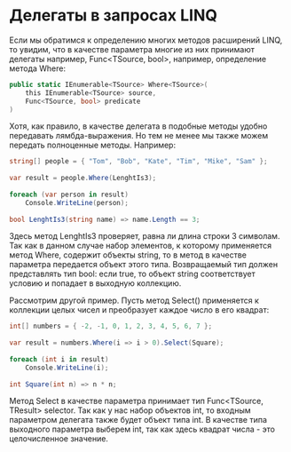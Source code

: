 # Делегаты в запросах LINQ
Если мы обратимся к определению многих методов расширений LINQ, то увидим, что в качестве параметра многие из них принимают делегаты например, Func<TSource, bool>, например, определение метода Where:

```C#
public static IEnumerable<TSource> Where<TSource>(
    this IEnumerable<TSource> source,
    Func<TSource, bool> predicate
)
```
Хотя, как правило, в качестве делегата в подобные методы удобно передавать лямбда-выражения. Но тем не менее мы также можем передать полноценные методы. Например:

```C#
string[] people = { "Tom", "Bob", "Kate", "Tim", "Mike", "Sam" };
 
var result = people.Where(LenghtIs3);
 
foreach (var person in result)
    Console.WriteLine(person);
 
bool LenghtIs3(string name) => name.Length == 3;
```
Здесь метод LenghtIs3 проверяет, равна ли длина строки 3 символам. Так как в данном случае набор элементов, к которому применяется метод Where, содержит объекты string, то в метод в качестве параметра передается объект этого типа. Возвращаемый тип должен представлять тип bool: если true, то объект string соответствует условию и попадает в выходную коллекцию.

Рассмотрим другой пример. Пусть метод Select() применяется к коллекции целых чисел и преобразует каждое число в его квадрат:

```C#
int[] numbers = { -2, -1, 0, 1, 2, 3, 4, 5, 6, 7 };
 
var result = numbers.Where(i => i > 0).Select(Square);
 
foreach (int i in result)
    Console.WriteLine(i);
 
int Square(int n) => n * n;
```
Метод Select в качестве параметра принимает тип Func<TSource, TResult> selector. Так как у нас набор объектов int, то входным параметром делегата также будет объект типа int. В качестве типа выходного параметра выберем int, так как здесь квадрат числа - это целочисленное значение.

